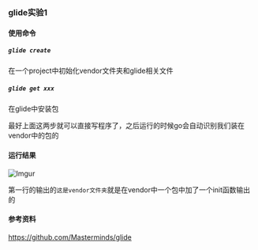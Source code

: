 ### glide实验1

#### 使用命令
##### `glide create`
在一个project中初始化vendor文件夹和glide相关文件

##### `glide get xxx`
在glide中安装包

最好上面这两步就可以直接写程序了，之后运行的时候go会自动识别我们装在vendor中的包的

#### 运行结果
![Imgur](http://i.imgur.com/o1bGw69.png)

第一行的输出的`这是vendor文件夹`就是在vendor中一个包中加了一个init函数输出的

#### 参考资料
https://github.com/Masterminds/glide